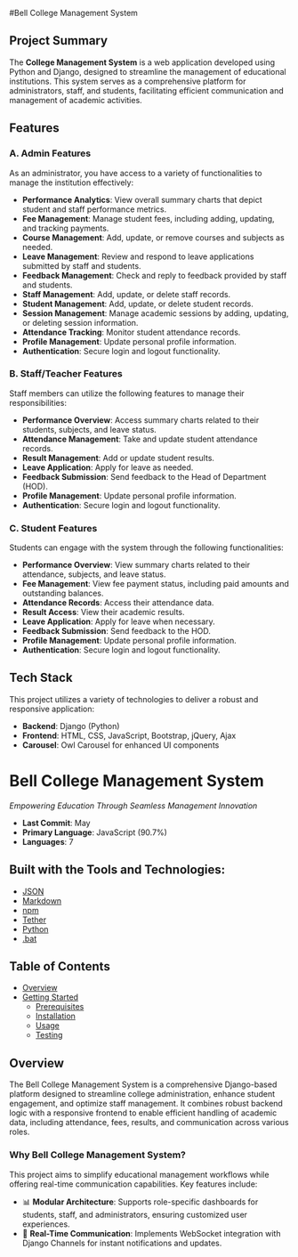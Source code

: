 #Bell College Management System

## Project Summary
The **College Management System** is a web application developed using Python and Django, designed to streamline the management of educational institutions. 
This system serves as a comprehensive platform for administrators, staff, and students, facilitating efficient communication and management of academic activities.

## Features

### A. Admin Features
As an administrator, you have access to a variety of functionalities to manage the institution effectively:

- **Performance Analytics**: View overall summary charts that depict student and staff performance metrics.
- **Fee Management**: Manage student fees, including adding, updating, and tracking payments.
- **Course Management**: Add, update, or remove courses and subjects as needed.
- **Leave Management**: Review and respond to leave applications submitted by staff and students.
- **Feedback Management**: Check and reply to feedback provided by staff and students.
- **Staff Management**: Add, update, or delete staff records.
- **Student Management**: Add, update, or delete student records.
- **Session Management**: Manage academic sessions by adding, updating, or deleting session information.
- **Attendance Tracking**: Monitor student attendance records.
- **Profile Management**: Update personal profile information.
- **Authentication**: Secure login and logout functionality.

### B. Staff/Teacher Features
Staff members can utilize the following features to manage their responsibilities:

- **Performance Overview**: Access summary charts related to their students, subjects, and leave status.
- **Attendance Management**: Take and update student attendance records.
- **Result Management**: Add or update student results.
- **Leave Application**: Apply for leave as needed.
- **Feedback Submission**: Send feedback to the Head of Department (HOD).
- **Profile Management**: Update personal profile information.
- **Authentication**: Secure login and logout functionality.

### C. Student Features
Students can engage with the system through the following functionalities:

- **Performance Overview**: View summary charts related to their attendance, subjects, and leave status.
- **Fee Management**: View fee payment status, including paid amounts and outstanding balances.
- **Attendance Records**: Access their attendance data.
- **Result Access**: View their academic results.
- **Leave Application**: Apply for leave when necessary.
- **Feedback Submission**: Send feedback to the HOD.
- **Profile Management**: Update personal profile information.
- **Authentication**: Secure login and logout functionality.

## Tech Stack
This project utilizes a variety of technologies to deliver a robust and responsive application:
- **Backend**: Django (Python)
- **Frontend**: HTML, CSS, JavaScript, Bootstrap, jQuery, Ajax
- **Carousel**: Owl Carousel for enhanced UI components

# Bell College Management System

*Empowering Education Through Seamless Management Innovation*

- **Last Commit**: May
- **Primary Language**: JavaScript (90.7%)
- **Languages**: 7

## Built with the Tools and Technologies:

- [JSON](#)
- [Markdown](#)
- [npm](#)
- [Tether](#)
- [Python](#)
- [.bat](#)

## Table of Contents

- [Overview](#overview)
- [Getting Started](#getting-started)
  - [Prerequisites](#prerequisites)
  - [Installation](#installation)
  - [Usage](#usage)
  - [Testing](#testing)

## Overview

The Bell College Management System is a comprehensive Django-based platform designed to streamline college administration, enhance student engagement, and optimize staff management. It combines robust backend logic with a responsive frontend to enable efficient handling of academic data, including attendance, fees, results, and communication across various roles.

### Why Bell College Management System?

This project aims to simplify educational management workflows while offering real-time communication capabilities. Key features include:

- 📊 **Modular Architecture**: Supports role-specific dashboards for students, staff, and administrators, ensuring customized user experiences.
- 💬 **Real-Time Communication**: Implements WebSocket integration with Django Channels for instant notifications and updates.



   
